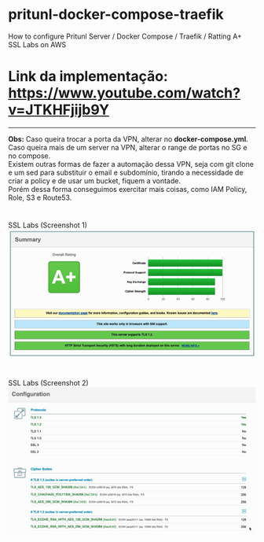 # pritunl-docker-compose-traefik
How to configure Pritunl Server / Docker Compose / Traefik / Ratting A+ SSL Labs on AWS<br>
# Link da implementação: https://www.youtube.com/watch?v=JTKHFjijb9Y<br>
----
<b>Obs:</b> Caso queira trocar a porta da VPN, alterar no <b>docker-compose.yml</b>. Caso queira mais de um server na VPN, alterar o range de portas no SG e no compose.<br>
Existem outras formas de fazer a automação dessa VPN, seja com git clone e um sed para substituir o email e subdomínio, tirando a necessidade de criar a policy e de usar um bucket, fiquem a vontade.<br>
Porém dessa forma conseguimos exercitar mais coisas, como IAM Policy, Role, S3 e Route53.
#
SSL Labs (Screenshot 1)<br>
![alt text](https://raw.githubusercontent.com/aldeiacloud/pritunl-docker-compose-traefik/main/images-ssl-labs/ssl-labs1.png)
#
SSL Labs (Screenshot 2)<br>
![alt text](https://raw.githubusercontent.com/aldeiacloud/pritunl-docker-compose-traefik/main/images-ssl-labs/ssl-labs2.png)

